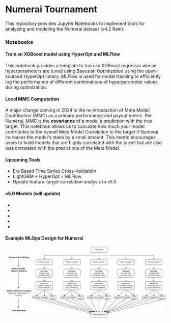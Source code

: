 # Numerai Tournament

This repository provides Jupyter Notebooks to implement tools for analyzing and modeling the Numerai dataset (v4.2 Rain).

### Notebooks

#### Train an XGBoost model using HyperOpt and MLFlow
This notebook provides a template to train an XGBoost regressor whose hyperparameters are tuned using Bayesian Optimization using the open-sourced HyperOpt library. MLFlow is used for model tracking to efficiently log the performance of different combinations of hyperparameter values during optimization. 

#### Local MMC Computation
A major change coming in 2024 is the re-introduction of Meta Model Contribution (MMC) as a primary performance and payout metric. Per Numerai, MMC is the **covariance** of a model's prediction with the true target. This notebook allows us to calculate how much your model contributes to the overall Meta Model Correlation to the target if Numerai increases the model's stake by a small amount. This metric encourages users to build models that are highly correlated with the target but are also less correlated with the predictions of the Meta Model.

#### Upcoming Tools
- Era Based Time Series Cross-Validation
- LightGBM + HyperOpt + MLFlow
- Update feature-target correlation analysis to v5.0


#### v5.0 Models (will update)
-
-
-
-
-


#### Example MLOps Design for Numerai
![Hierarchical Ensemble](https://github.com/rnop/Numerai-Project/blob/main/MLOps%20Diagram.png)


